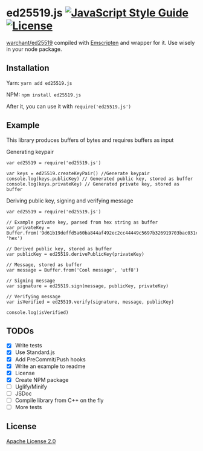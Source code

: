 # ed25519.js [![JavaScript Style Guide](https://img.shields.io/badge/code_style-standard-brightgreen.svg)](https://standardjs.com) [![License](https://img.shields.io/badge/License-Apache%202.0-blue.svg)](https://opensource.org/licenses/Apache-2.0)



[warchant/ed25519](https://github.com/warchant/ed25519.git) compiled with [Emscripten](https://github.com/kripken/emscripten) and wrapper for it.
Use wisely in your node package.

## Installation
Yarn: `yarn add ed25519.js`

NPM: `npm install ed25519.js`

After it, you can use it with `require('ed25519.js')`

## Example
This library produces buffers of bytes and requires buffers as input

Generating keypair
```
var ed25519 = require('ed25519.js')

var keys = ed25519.createKeyPair() //Generate keypair
console.log(keys.publicKey) // Generated public key, stored as buffer
console.log(keys.privateKey) // Generated private key, stored as buffer
```

Deriving public key, signing and verifying message
```
var ed25519 = require('ed25519.js')

// Example private key, parsed from hex string as buffer
var privateKey = Buffer.from('9d61b19deffd5a60ba844af492ec2cc44449c5697b326919703bac031cae7f60', 'hex')

// Derived public key, stored as buffer
var publicKey = ed25519.derivePublicKey(privateKey)

// Message, stored as buffer
var message = Buffer.from('Cool message', 'utf8')

// Signing message
var signature = ed25519.sign(message, publicKey, privateKey)

// Verifying message
var isVerified = ed25519.verify(signature, message, publicKey)

console.log(isVerified)
```

## TODOs
- [x] Write tests
- [x] Use Standard.js
- [x] Add PreCommit/Push hooks
- [x] Write an example to readme
- [x] License
- [x] Create NPM package
- [ ] Uglify/Minify
- [ ] JSDoc
- [ ] Compile library from C++ on the fly
- [ ] More tests

## License
[Apache License 2.0](LICENSE.md)
